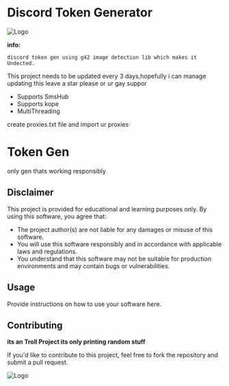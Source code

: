 # Discord Token Generator


![Logo](https://s7.ezgif.com/tmp/ezgif-7-11e85a44c7.gif)


**info:**


    discord token gen using g42 image detection lib which makes it Undected.
   This project needs to be updated every 3 days,hopefully i can manage updating this 
   leave a star please or ur gay 
   suppor

   * Supports SmsHub
   * Supports kope 
   * MultiThreading


create proxies.txt file and import ur proxies
# Token Gen

only gen thats working responsibly

## Disclaimer

This project is provided for educational and learning purposes only. By using this software, you agree that:

- The project author(s) are not liable for any damages or misuse of this software.
- You will use this software responsibly and in accordance with applicable laws and regulations.
- You understand that this software may not be suitable for production environments and may contain bugs or vulnerabilities.

## Usage

Provide instructions on how to use your software here.

## Contributing

**its an Troll Project its only printing random stuff**

If you'd like to contribute to this project, feel free to fork the repository and submit a pull request.




![Logo](https://media.discordapp.net/attachments/1223373716939870371/1228744140192350318/image.png?ex=662d2827&is=661ab327&hm=569e4fcfd1aa4c66fd74280e6073b8f1da4e1aa833f552adba5c8a499ecdc28d&=&format=webp&quality=lossless&width=550&height=282)

